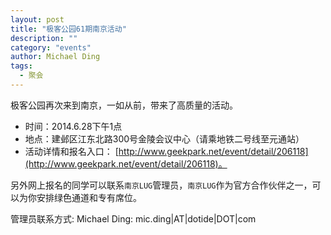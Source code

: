 ```yaml
---
layout: post
title: "极客公园61期南京活动"
description: ""
category: "events"
author: Michael Ding
tags:
  - 聚会
---
```


极客公园再次来到南京，一如从前，带来了高质量的活动。

* 时间：2014.6.28下午1点
* 地点：建邺区江东北路300号金陵会议中心（请乘地铁二号线至元通站）
* 活动详情和报名入口： [http://www.geekpark.net/event/detail/206118](http://www.geekpark.net/event/detail/206118)。

另外网上报名的同学可以联系`南京LUG`管理员，`南京LUG`作为官方合作伙伴之一，可以为你安排绿色通道和专有席位。

管理员联系方式: Michael Ding: mic.ding|AT|dotide|DOT|com
